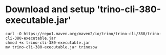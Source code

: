 

#  Download and setup 'trino-cli-380-executable.jar'
```text
curl -O https://repo1.maven.org/maven2/io/trino/trino-cli/380/trino-cli-380-executable.jar
chmod +x trino-cli-380-executable.jar
mv trino-cli-380-executable.jar trinosow 
```

